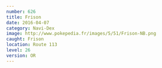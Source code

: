 ```yaml
---
number: 626
title: Frison
date: 2016-04-07
category: Navi-Dex
image: http://www.pokepedia.fr/images/5/51/Frison-NB.png
caught: Frison
location: Route 113
level: 26
version: OR
---
```

